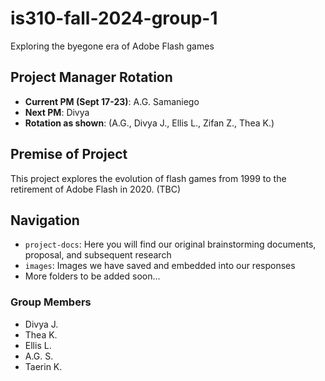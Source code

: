 # is310-fall-2024-group-1
Exploring the byegone era of Adobe Flash games

## Project Manager Rotation
- **__Current PM (Sept 17-23)__**: A.G. Samaniego
- **Next PM**: Divya 
- **Rotation as shown**: (A.G., Divya J., Ellis L., Zifan Z., Thea K.)

## Premise of Project
This project explores the evolution of flash games from 1999 to the retirement of Adobe Flash in 2020. (TBC)

## Navigation
- `project-docs`: Here you will find our original brainstorming documents, proposal, and subsequent research
- `images`: Images we have saved and embedded into our responses
- More folders to be added soon...

### Group Members
- Divya J.
- Thea K.
- Ellis L.
- A.G. S.
- Taerin K.

